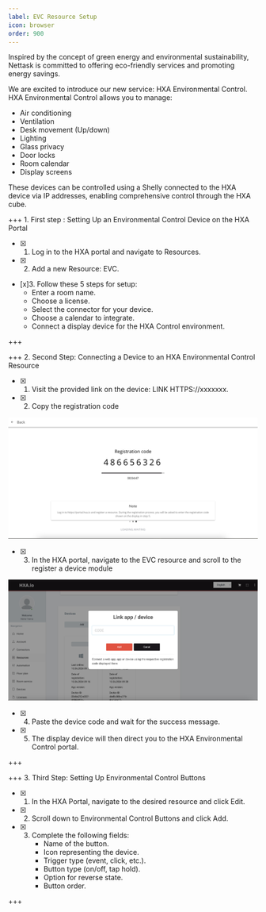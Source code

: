 ```yaml
---
label: EVC Resource Setup
icon: browser
order: 900
---
```



Inspired by the concept of green energy and environmental sustainability, Nettask is committed to offering eco-friendly services and promoting energy savings.

We are excited to introduce our new service: HXA Environmental Control.
HXA Environmental Control allows you to manage:
- Air conditioning
- Ventilation
- Desk movement (Up/down)
- Lighting
- Glass privacy
- Door locks
- Room calendar
- Display screens

These devices can be controlled using a Shelly connected to the HXA device via IP addresses, enabling comprehensive control through the HXA cube.



+++ 1. First step : Setting Up an Environmental Control Device on the HXA Portal
- [x] 1. Log in to the HXA portal and navigate to Resources.
- [x] 2. Add a new Resource: EVC.
- [x]3. Follow these 5 steps for setup:
     -  Enter a room name.
     -  Choose a license.
     -  Select the connector for your device.
     -  Choose a calendar to integrate.
     -  Connect a display device for the HXA Control environment.


+++

+++ 2. Second Step: Connecting a Device to an HXA Environmental Control Resource
- [x] 1. Visit the provided link on the device: LINK HTTPS://xxxxxxx.
- [x] 2. Copy the registration code 

![Registration code shown on your device](/images/HXA.io_EVC_setup_register_device.png)

- [x] 3. In the HXA portal, navigate to the EVC resource and scroll to the register a device module 

![Registration code shown on your device to the portal](/images/HXA.io_EVC_setup_device_portal.png)

- [x] 4. Paste the device code and wait for the success message.
- [x] 5. The display device will then direct you to the HXA Environmental Control portal.



+++

+++ 3. Third Step: Setting Up Environmental Control Buttons
- [x] 1. In the HXA Portal, navigate to the desired resource and click Edit.
- [x] 2. Scroll down to Environmental Control Buttons and click Add.
- [x] 3. Complete the following fields:
     -  Name of the button.
     -  Icon representing the device.
     -  Trigger type (event, click, etc.).
     -  Button type (on/off, tap hold).
     -  Option for reverse state.
     -  Button order.

+++